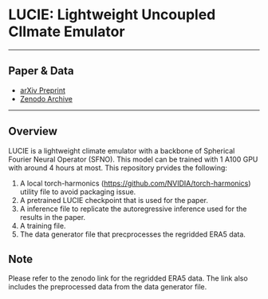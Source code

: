 # LUCIE: Lightweight Uncoupled ClImate Emulator


---

## Paper & Data

- [arXiv Preprint](https://arxiv.org/abs/2405.16297)
- [Zenodo Archive](https://zenodo.org/records/15164648)

---

## Overview

LUCIE is a lightweight climate emulator with a backbone of Spherical Fourier Neural Operator (SFNO). This model can be trained with 1 A100 GPU with around 4 hours at most.
This repository prvides the following:
1. A local torch-harmonics (https://github.com/NVIDIA/torch-harmonics) utility file to avoid packaging issue.
2. A pretrained LUCIE checkpoint that is used for the paper.
3. A inference file to replicate the autoregressive inference used for the results in the paper.
4. A training file.
5. The data generator file that precprocesses the regridded ERA5 data.

## Note
Please refer to the zenodo link for the regridded ERA5 data. The link also includes the preprocessed data from the data generator file.
